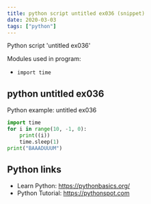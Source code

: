 ```yaml
---
title: python script untitled ex036 (snippet)
date: 2020-03-03
tags: ["python"]
---
```

Python script 'untitled ex036'


Modules used in program: 
* `import time`

## python untitled ex036

Python example: untitled ex036

```python
import time
for i in range(10, -1, 0):
    print((i))
    time.sleep(1)
print("BAAADUUUM")


```

## Python links

- Learn Python: https://pythonbasics.org/
- Python Tutorial: https://pythonspot.com
